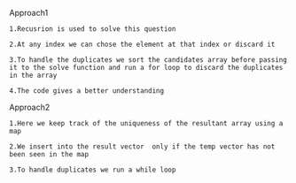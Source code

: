 Approach1

    1.Recusrion is used to solve this question

    2.At any index we can chose the element at that index or discard it

    3.To handle the duplicates we sort the candidates array before passing it to the solve function and run a for loop to discard the duplicates in the array 

    4.The code gives a better understanding

Approach2

    1.Here we keep track of the uniqueness of the resultant array using a map

    2.We insert into the result vector  only if the temp vector has not been seen in the map

    3.To handle duplicates we run a while loop